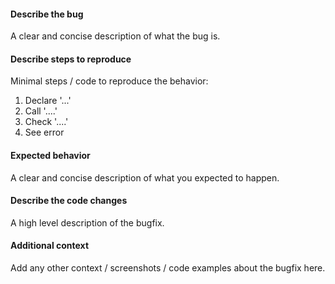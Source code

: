 #### Describe the bug

A clear and concise description of what the bug is.

#### Describe steps to reproduce

Minimal steps / code to reproduce the behavior:

1. Declare '...'
2. Call '....'
3. Check '....'
4. See error

#### Expected behavior

A clear and concise description of what you expected to happen.

#### Describe the code changes

A high level description of the bugfix.

#### Additional context

Add any other context / screenshots / code examples about the bugfix here.
